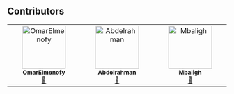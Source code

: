 ## Contributors

<!-- ALL-CONTRIBUTORS-LIST:START - Do not remove or modify this section -->
<!-- prettier-ignore-start -->
<!-- markdownlint-disable -->
<table>
  <tbody>
    <tr>
      <td align="center" valign="top" width="14.28%"><a href="https://github.com/OmarElmenofy"><img src="https://avatars.githubusercontent.com/u/144100276?v=4?s=100" width="100px;" alt="OmarElmenofy"/><br /><sub><b>OmarElmenofy</b></sub></a><br /><a href="#data-OmarElmenofy" title="Data">🔣</a></td>
      <td align="center" valign="top" width="14.28%"><a href="https://github.com/Boda1515"><img src="https://avatars.githubusercontent.com/u/132951877?v=4?s=100" width="100px;" alt="Abdelrahman"/><br /><sub><b>Abdelrahman</b></sub></a><br /><a href="#design-Boda1515" title="Design">🎨</a></td>
      <td align="center" valign="top" width="14.28%"><a href="https://github.com/Mbaligh"><img src="https://avatars.githubusercontent.com/u/186023899?v=4?s=100" width="100px;" alt="Mbaligh"/><br /><sub><b>Mbaligh</b></sub></a><br /><a href="#doc-Mbaligh" title="Documentation">📖</a></td>
    </tr>
  </tbody>
</table>

<!-- markdownlint-restore -->
<!-- prettier-ignore-end -->

<!-- ALL-CONTRIBUTORS-LIST:END -->
